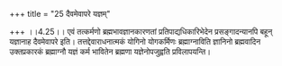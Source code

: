 +++
title = "25 दैवमेवापरे यज्ञम्"

+++
।।4.25।। एवं तत्कर्मणो ब्रह्मभावज्ञानकारणतां प्रतिपाद्यधिकारिभेदेन
प्रसङ्गादन्यानपि बहून् यज्ञानाह दैवमेवापरे इति। तत्तद्देवाराधनात्मकं
योगिनो योगकर्मिणः ब्रह्माग्नाविति ज्ञानिनो ब्रह्मवादिन उक्तप्रकारकं
ब्रह्माग्नौ यज्ञं कर्म भावितेन ब्रह्मणा यज्ञेनोपजुह्वति प्रविलापयन्ति।
